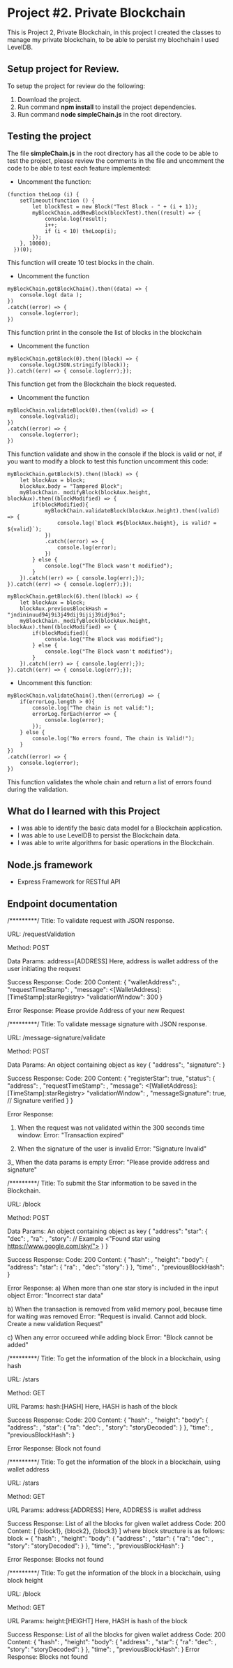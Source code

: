 # Project #2. Private Blockchain

This is Project 2, Private Blockchain, in this project I created the classes to manage my private blockchain, to be able to persist my blochchain I used LevelDB.

## Setup project for Review.

To setup the project for review do the following:
1. Download the project.
2. Run command __npm install__ to install the project dependencies.
3. Run command __node simpleChain.js__ in the root directory.

## Testing the project

The file __simpleChain.js__ in the root directory has all the code to be able to test the project, please review the comments in the file and uncomment the code to be able to test each feature implemented:

* Uncomment the function:
```
(function theLoop (i) {
	setTimeout(function () {
		let blockTest = new Block("Test Block - " + (i + 1));
		myBlockChain.addNewBlock(blockTest).then((result) => {
			console.log(result);
			i++;
			if (i < 10) theLoop(i);
		});
	}, 10000);
  })(0);
```
This function will create 10 test blocks in the chain.
* Uncomment the function
```
myBlockChain.getBlockChain().then((data) => {
	console.log( data );
})
.catch((error) => {
	console.log(error);
})
```
This function print in the console the list of blocks in the blockchain
* Uncomment the function
```
myBlockChain.getBlock(0).then((block) => {
	console.log(JSON.stringify(block));
}).catch((err) => { console.log(err);});

```
This function get from the Blockchain the block requested.
* Uncomment the function
```
myBlockChain.validateBlock(0).then((valid) => {
	console.log(valid);
})
.catch((error) => {
	console.log(error);
})
```
This function validate and show in the console if the block is valid or not, if you want to modify a block to test this function uncomment this code:
```
myBlockChain.getBlock(5).then((block) => {
	let blockAux = block;
	blockAux.body = "Tampered Block";
	myBlockChain._modifyBlock(blockAux.height, blockAux).then((blockModified) => {
		if(blockModified){
			myBlockChain.validateBlock(blockAux.height).then((valid) => {
				console.log(`Block #${blockAux.height}, is valid? = ${valid}`);
			})
			.catch((error) => {
				console.log(error);
			})
		} else {
			console.log("The Block wasn't modified");
		}
	}).catch((err) => { console.log(err);});
}).catch((err) => { console.log(err);});

myBlockChain.getBlock(6).then((block) => {
	let blockAux = block;
	blockAux.previousBlockHash = "jndininuud94j9i3j49dij9ijij39idj9oi";
	myBlockChain._modifyBlock(blockAux.height, blockAux).then((blockModified) => {
		if(blockModified){
			console.log("The Block was modified");
		} else {
			console.log("The Block wasn't modified");
		}
	}).catch((err) => { console.log(err);});
}).catch((err) => { console.log(err);});
```
* Uncomment this function:
```
myBlockChain.validateChain().then((errorLog) => {
	if(errorLog.length > 0){
		console.log("The chain is not valid:");
		errorLog.forEach(error => {
			console.log(error);
		});
	} else {
		console.log("No errors found, The chain is Valid!");
	}
})
.catch((error) => {
	console.log(error);
})
```

This function validates the whole chain and return a list of errors found during the validation.

## What do I learned with this Project

* I was able to identify the basic data model for a Blockchain application.
* I was able to use LevelDB to persist the Blockchain data.
* I was able to write algorithms for basic operations in the Blockchain.

## Node.js framework 
* Express Framework for RESTful API

## Endpoint documentation

/*********/
Title:
To validate request with JSON response.

URL:
/requestValidation

Method:
POST

Data Params:
address=[ADDRESS]
Here, address is wallet address of the user initiating the request

Success Response:
Code: 200
Content: {
    "walletAddress": <WalletAddress>,
    "requestTimeStamp": <TimeStamp>,
    "message":  <[WalletAddress]:[TimeStamp]:starRegistry>
    "validationWindow": 300
}

Error Response:
Please provide Address of your new Request


/*********/
Title:
To validate message signature with JSON response.

URL:
/message-signature/validate

Method:
POST

Data Params:
An object containing object as key
{
	"address":<WalletAddress>,
  "signature":<Signature>
}

Success Response:
Code: 200
Content: {
    "registerStar": true,
    "status": {
        "address": <WalletAddress>,
        "requestTimeStamp":  <TimeStamp>,
        "message":  <[WalletAddress]:[TimeStamp]:starRegistry>
        "validationWindow": <TimeStamp when the request was successfully validated>,
        "messageSignature": true, // Signature verified
    }
}

Error Response:
1) When the request was not validated within the 300 seconds time window:
Error: "Transaction expired"

2) When the signature of the user is invalid
Error: "Signature Invalid"

3_ When the data params is empty
Error: "Please provide address and signature"


/*********/
Title:
To submit the Star information to be saved in the Blockchain.

URL:
/block

Method:
POST

Data Params:
An object containing object as key
{
	"address": <WalletAddress>
  "star": {
			"dec": <co-ordinates>,
			"ra": <co-ordinates>,
			"story": <textstring> // Example <"Found star using https://www.google.com/sky/">
    }
}

Success Response:
Code: 200
Content: {
   "hash": <Block hash generated using SHA256>,
    "height": <Block Height>
    "body": {
        "address": <WalletAddress>
        "star": {
            "ra": <co-ordinates>,
            "dec": <co-ordinates>
            "story": <Encoded story string>
        }
    },
    "time": <TimeStamp>,
    "previousBlockHash": <HASH value of previous block>
}

Error Response:
a) When more than one star story is included in the input object
Error: "Incorrect star data"

b) When the transaction is removed from valid memory pool, because time for waiting was removed
Error: "Request is invalid. Cannot add block. Create a new validation Request"

c) When any error occureed while adding block
Error: "Block <block-number> cannot be added"


/*********/
Title:
To get the information of the block in a blockchain, using hash

URL:
/stars

Method:
GET

URL Params:
hash:[HASH]
Here, HASH is hash of the block

Success Response:
Code: 200
Content: {
  "hash": <Block hash generated using SHA256>,
  "height": <Block Height>
  "body": {
    "address": <WalletAddress>,
    "star": {
      "ra": <co-ordinates>
      "dec": <co-ordinates>,
      "story": <Encoded star story>
      "storyDecoded": <Decoded star story>
    }
  },
  "time": <TimeStamp>,
  "previousBlockHash": <HASH value of previous block>
}

Error Response:
Block not found



/*********/
Title:
To get the information of the block in a blockchain, using wallet address 

URL:
/stars

Method:
GET

URL Params:
address:[ADDRESS]
Here, ADDRESS is wallet address

Success Response:
List of all the blocks for given wallet address
Code: 200
Content: [
   {block1},
	 {block2},
	 {block3}
]
where block structure is as follows:
block = {
  "hash": <Block hash generated using SHA256>,
  "height": <Block Height>
  "body": {
    "address": <WalletAddress>,
    "star": {
      "ra": <co-ordinates>
      "dec": <co-ordinates>,
      "story": <Encoded star story>
      "storyDecoded": <Decoded star story>
    }
  },
  "time": <TimeStamp>,
  "previousBlockHash": <HASH value of previous block>
}

Error Response:
Blocks not found


/*********/
Title:
To get the information of the block in a blockchain, using block height

URL:
/block

Method:
GET

URL Params:
height:[HEIGHT]
Here, HASH is hash of the block

Success Response:
List of all the blocks for given wallet address
Code: 200
Content:  {
  "hash": <Block hash generated using SHA256>,
  "height": <Block Height>
  "body": {
    "address": <WalletAddress>,
    "star": {
      "ra": <co-ordinates>
      "dec": <co-ordinates>,
      "story": <Encoded star story>
      "storyDecoded": <Decoded star story>
    }
  },
  "time": <TimeStamp>,
  "previousBlockHash": <HASH value of previous block>
}
Error Response:
Blocks not found


